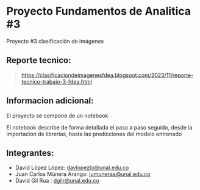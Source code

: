 # Proyecto Fundamentos de Analitica #3
Proyecto #3 clasificación de imágenes 

## Reporte tecnico:
> https://clasificaciondeimagenesfdea.blogspot.com/2023/11/reporte-tecnico-trabajo-3-fdea.html

## Informacion adicional:
El proyecto se compone de un notebook 

El notebook describe de forma detallada el paso a paso seguido, desde la importacion de librerias, hasta las predicciones del modelo entrenado

## Integrantes:
- David López López: davlopezlo@unal.edu.co
- Juan Carlos Múnera Arango: jumuneraa@unal.edu.co
- David Gil Rua : dgilr@unal.edu.co
